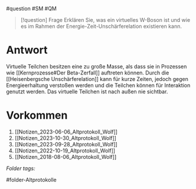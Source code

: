 
#question #SM #QM 

> [!question] Frage
> Erklären Sie, was ein virtuelles W-Boson ist und wie es im Rahmen der Energie-Zeit-Unschärferelation existieren kann.
> 

# Antwort
Virtuelle Teilchen besitzen eine zu große Masse, als dass sie in Prozessen wie [[Kernprozesse#Der Beta-Zerfall]] 
auftreten können. Durch die [[Heisenbergsche Unschärferelation]] kann für kurze Zeiten, jedoch gegen Energieerhaltung verstoßen werden und die Teilchen können für Interaktion genutzt werden.
Das virtuelle Teilchen ist nach außen nie sichtbar.

# Vorkommen
1. [[Notizen_2023-06-06_Altprotokoll_Wolf]]
2. [[Notizen_2023-10-30_Altprotokoll_Wolf]]
3. [[Notizen_2023-09-28_Altprotokoll_Wolf]]
4. [[Notizen_2022-10-19_Altprotokoll_Wolf]]
5. [[Notizen_2018-08-06_Altprotokoll_Wolf]]


 *Folder tags:*

#folder-Altprotokolle